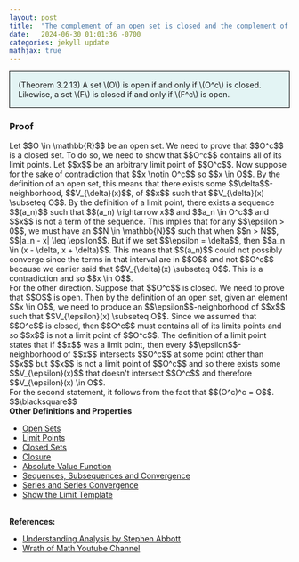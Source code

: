 ```yaml
---
layout: post
title:  "The complement of an open set is closed and the complement of a closed set is open"
date:   2024-06-30 01:01:36 -0700
categories: jekyll update
mathjax: true
---
```

<div style="background-color: #E3F4F4; padding: 15px 15px 15px 15px; border:1px solid black;">
  (Theorem 3.2.13) A set \(O\) is open if and only if \(O^c\) is closed. Likewise, a set \(F\) is closed if and only if \(F^c\) is open.
</div>
<!------------------------------------------------------------------------------------>
<h3>Proof</h3>
Let $$O \in \mathbb{R}$$ be an open set. We need to prove that $$O^c$$ is a closed set. To do so, we need to show that $$O^c$$ contains all of its limit points. Let $$x$$ be an arbitrary limit point of $$O^c$$. Now suppose for the sake of contradiction that $$x \notin O^c$$ so $$x \in O$$. By the definition of an open set, this means that there exists some $$\delta$$-neighborhood, $$V_{\delta}(x)$$, of $$x$$ such that $$V_{\delta}(x) \subseteq O$$. By the definition of a limit point, there exists a sequence $$(a_n)$$ such that $$(a_n) \rightarrow x$$ and $$a_n \in O^c$$ and $$x$$ is not a term of the sequence. This implies that for any $$\epsilon > 0$$, we must have an $$N \in \mathbb{N}$$ such that when $$n > N$$, $$|a_n - x| \leq \epsilon$$. But if we set $$\epsilon = \delta$$, then $$a_n \in (x - \delta, x + \delta)$$. This means that $$(a_n)$$ could not possibly converge since the terms in that interval are in $$O$$ and not $$O^c$$ because we earlier said that $$V_{\delta}(x) \subseteq O$$. This is a contradiction and so $$x \in O$$.
<br>
For the other direction. Suppose that $$O^c$$ is closed. We need to prove that $$O$$ is open. Then by the definition of an open set, given an element $$x \in O$$, we need to produce an $$\epsilon$$-neighborhood of $$x$$ such that $$V_{\epsilon}(x) \subseteq O$$. Since we assumed that $$O^c$$ is closed, then $$O^c$$ must contains all of its limits points and so $$x$$ is not a limit point of $$O^c$$. The definition of a limit point states that if $$x$$ was a limit point, then every $$\epsilon$$-neighborhood of $$x$$ intersects $$O^c$$ at some point other than $$x$$ but $$x$$ is not a limit point of $$O^c$$ and so there exists some $$V_{\epsilon}(x)$$ that doesn't intersect $$O^c$$ and therefore $$V_{\epsilon}(x) \in O$$.
<br>
For the second statement, it follows from the fact that $$(O^c)^c = O$$. $$\blacksquare$$
<br>
<!------------------------------------------------------------------------------------>
<b>Other Definitions and Properties</b>
<ul>
<li><a href="https://strncat.github.io/jekyll/update/2024/06/22/analysis-sets-open.html">Open Sets</a></li>
<li><a href="https://strncat.github.io/jekyll/update/2024/06/24/analysis-sets-limit-points.html">Limit Points</a></li>
<li><a href="https://strncat.github.io/jekyll/update/2024/06/25/analysis-sets-closed.html">Closed Sets</a></li>
<li><a href="https://strncat.github.io/jekyll/update/2024/06/28/analysis-sets-closure.html">Closure</a></li>
<li><a href="https://strncat.github.io/jekyll/update/2024/05/26/analysis-absolute-value-properties.html">Absolute Value Function</a></li>
<li><a href="https://strncat.github.io/jekyll/update/2024/05/21/analysis-seq-definitions.html">Sequences, Subsequences and Convergence</a></li>
<li><a href="https://strncat.github.io/jekyll/update/2024/06/10/analysis-series-definitions.html">Series and Series Convergence</a></li>
<li><a href="https://strncat.github.io/jekyll/update/2024/05/12/analysis-seq-limit-template.html">Show the Limit Template</a></li>
</ul>
<br>
<!------------------------------------------------------------------------------------>
<b>References:</b>
<ul>
<li><a href="https://www.amazon.com/Understanding-Analysis-Undergraduate-Texts-Mathematics/dp/1493927116">Understanding Analysis by Stephen Abbott</a></li>
<li><a href="https://www.amazon.com/Understanding-Analysis-Undergraduate-Texts-Mathematics/dp/1493927116">Wrath of Math Youtube Channel</a></li>
</ul>